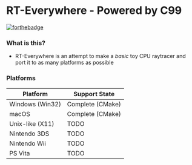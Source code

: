 # RT-Everywhere - Powered by C99

[![forthebadge](https://forthebadge.com/images/badges/made-with-c.svg)](https://forthebadge.com)

### What is this?
* RT-Everywhere is an attempt to make a *basic* toy CPU raytracer and port it to as many platforms as possible

### Platforms
| Platform        | Support State    |
|-----------------|------------------|
| Windows (Win32) | Complete (CMake) |
| macOS           | Complete (CMake) |
| Unix-like (X11) | TODO             |
| Nintendo 3DS    | TODO             |
| Nintendo Wii    | TODO             |
| PS Vita         | TODO             |